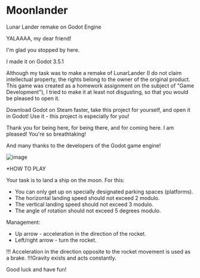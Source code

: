 # Moonlander
Lunar Lander remake on Godot Engine

YALAAAA, my dear friend!

I'm glad you stopped by here.

I made it on Godot 3.5.1

Although my task was to make a remake of LunarLander (I do not claim intellectual property, the rights belong to the owner of the original product. This game was created as a homework assignment on the subject of "Game Development"), I tried to make it at least not disgusting, so that you would be pleased to open it.

Download Godot on Steam faster, take this project for yourself, and open it in Godot! Use it - this project is especially for you!

Thank you for being here, for being there, and for coming here. I am pleased! You're so breathtaking!

And many thanks to the developers of the Godot game engine!

![image](https://user-images.githubusercontent.com/43182375/212742241-2514d23b-ebd0-4d87-a864-39a5542ba7ab.png)


*HOW TO PLAY

Your task is to land a ship on the moon. For this:
- You can only get up on specially designated parking spaces (platforms).
- The horizontal landing speed should not exceed 2 modulo.
- The vertical landing speed should not exceed 3 modulo.
- The angle of rotation should not exceed 5 degrees modulo.

Management:
- Up arrow - acceleration in the direction of the rocket.
- Left/right arrow - turn the rocket.

!!! Acceleration in the direction opposite to the rocket movement is used as a brake.
!!!Gravity exists and acts constantly.

Good luck and have fun!
